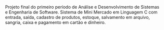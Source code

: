 Projeto final do primeiro período de Análise e Desenvolvimento de Sistemas e Engenharia de Software.
Sistema de Mini Mercado em Linguagem C com entrada, saída, cadastro de produtos, estoque, salvamento em arquivo, sangria, caixa e pagamento em cartão e dinheiro.
